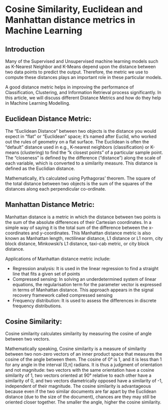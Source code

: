 # Cosine Similarity, Euclidean and Manhattan distance metrics in Machine Learning

## Introduction

Many of the Supervised and Unsupervised machine learning models such as K-Nearest Neighbor and K-Means depend upon the distance between two data points to predict the output. Therefore, the metric we use to compute these distances plays an important role in these particular models.

A good distance metric helps in improving the performance of Classification, Clustering, and Information Retrieval process significantly. In this article, we will discuss different Distance Metrics and how do they help in Machine Learning Modelling.

## Euclidean Distance Metric:

The “Euclidean Distance” between two objects is the distance you would expect in “flat” or “Euclidean” space; it’s named after Euclid, who worked out the rules of geometry on a flat surface.
The Euclidean is often the “default” distance used in e.g., K-nearest neighbors (classification) or K-means (clustering) to find the “k closest points” of a particular sample point. The “closeness” is defined by the difference (“distance”) along the scale of each variable, which is converted to a similarity measure. This distance is defined as the Euclidian distance.

Mathematically, it’s calculated using Pythagoras’ theorem. The square of the total distance between two objects is the sum of the squares of the distances along each perpendicular co-ordinate.

## Manhattan Distance Metric:

Manhattan distance is a metric in which the distance between two points is the sum of the absolute differences of their Cartesian coordinates. In a simple way of saying it is the total sum of the difference between the x-coordinates and y-coordinates.
This Manhattan distance metric is also known as Manhattan length, rectilinear distance, L1 distance or L1 norm, city block distance, Minkowski’s L1 distance, taxi-cab metric, or city block distance.

Applications of Manhattan distance metric include:

  * Regression analysis: It is used in the linear regression to find a straight line that fits a given set of points
  * Compressed sensing: In solving an underdetermined system of linear equations, the regularisation term for the parameter vector is expressed in terms of Manhattan distance. This approach appears in the signal recovery framework called compressed sensing
  * Frequency distribution: It is used to assess the differences in discrete frequency distributions.
  
  
## Cosine Similarity: 

Cosine similarity calculates similarity by measuring the cosine of angle between two vectors.

Mathematically speaking, Cosine similarity is a measure of similarity between two non-zero vectors of an inner product space that measures the cosine of the angle between them. The cosine of 0° is 1, and it is less than 1 for any angle in the interval (0,π] radians. It is thus a judgment of orientation and not magnitude: two vectors with the same orientation have a cosine similarity of 1, two vectors oriented at 90° relative to each other have a similarity of 0, and two vectors diametrically opposed have a similarity of -1, independent of their magnitude.
The cosine similarity is advantageous because even if the two similar documents are far apart by the Euclidean distance (due to the size of the document), chances are they may still be oriented closer together. The smaller the angle, higher the cosine similarity.











